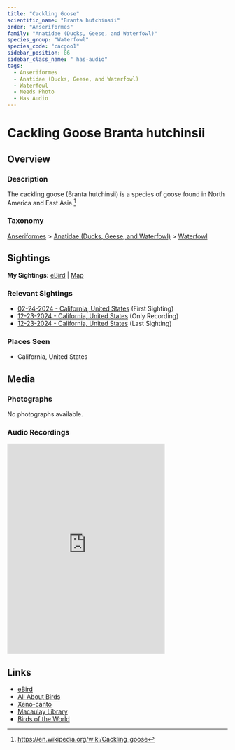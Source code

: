 ```yaml
---
title: "Cackling Goose"
scientific_name: "Branta hutchinsii"
order: "Anseriformes"
family: "Anatidae (Ducks, Geese, and Waterfowl)"
species_group: "Waterfowl"
species_code: "cacgoo1"
sidebar_position: 86
sidebar_class_name: " has-audio"
tags: 
  - Anseriformes
  - Anatidae (Ducks, Geese, and Waterfowl)
  - Waterfowl
  - Needs Photo
  - Has Audio
---
```


# Cackling Goose <span className='sci_name'>Branta hutchinsii</span>

## Overview

### Description
The cackling goose (Branta hutchinsii) is a species of goose found in North America and East Asia.[^1]

[^1]: https://en.wikipedia.org/wiki/Cackling_goose

### Taxonomy
[Anseriformes](/tags/anseriformes) > [Anatidae (Ducks, Geese, and Waterfowl)](/tags/anatidae-ducks-geese-and-waterfowl) > [Waterfowl](/tags/waterfowl)


## Sightings

**My Sightings:** [eBird](https://ebird.org/lifelist?r=world&time=life&spp=cacgoo1) | [Map](/map?species_code=cacgoo1)

### Relevant Sightings

* [02-24-2024 - California, United States](https://ebird.org/checklist/S162776023) (First Sighting)
* [12-23-2024 - California, United States](https://ebird.org/checklist/S206318000) (Only Recording)
* [12-23-2024 - California, United States](https://ebird.org/checklist/S206318000) (Last Sighting)

### Places Seen

* California, United States



## Media
### Photographs
No photographs available.

### Audio Recordings
<iframe src="https://macaulaylibrary.org/asset/627926546/embed" width="360" height="480" frameborder="0" allowfullscreen></iframe>

## Links
* [eBird](https://ebird.org/species/cacgoo1) 
* [All About Birds](https://www.allaboutbirds.org/guide/cacgoo1) 
* [Xeno-canto](https://www.xeno-canto.org/species/branta-hutchinsii) 
* [Macaulay Library](https://search.macaulaylibrary.org/catalog?taxonCode=cacgoo1&sort=rating_rank_desc)
* [Birds of the World](https://birdsoftheworld.org/bow/species/cacgoo1)
